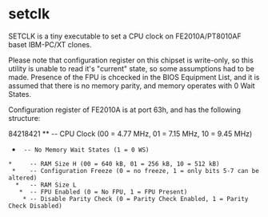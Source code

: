 # setclk
SETCLK is a tiny executable to set a CPU clock on FE2010A/PT8010AF baset IBM-PC/XT clones.

Please note that configuration register on this chipset is write-only, so this utility is unable to read it's "current" state, so some assumptions had to be made. Presence of the FPU is chcecked in the BIOS Equipment List, and it is assumed that there is no memory parity, and memory operates with 0 Wait States.

Configuration register of FE2010A is at port 63h, and has the following structure:

 84218421
 **       -- CPU Clock (00 = 4.77 MHz, 01 = 7.15 MHz, 10 = 9.45 MHz)
   *      -- No Memory Wait States (1 = 0 WS)
    *     -- RAM Size H (00 = 640 kB, 01 = 256 kB, 10 = 512 kB)
     *    -- Configuration Freeze (0 = no freeze, 1 = only bits 5-7 can be altered)
      *   -- RAM Size L
       *  -- FPU Enabled (0 = No FPU, 1 = FPU Present)
        * -- Disable Parity Check (0 = Parity Check Enabled, 1 = Parity Check Disabled)

